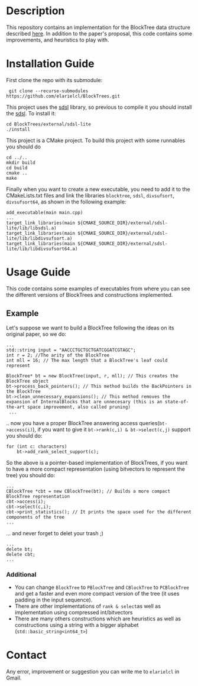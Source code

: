 # Description
This repository contains an implementation for the BlockTree data structure described [here](https://ieeexplore.ieee.org/document/7149265). In addition to the paper's proposal, this code contains some improvements, and heuristics to play with.
# Installation Guide
First clone the repo with its submodule:
```
 git clone --recurse-submodules https://github.com/elarielcl/BlockTrees.git
 ```
 This project uses the [sdsl](https://github.com/elarielcl/sdsl-lite) library, so previous to compile it you should install the [sdsl](https://github.com/elarielcl/sdsl-lite). To install it:
 ```
 cd BlockTrees/external/sdsl-lite
 ./install
 ```
 
This project is a CMake project. To build this project with some runnables you should do

```
cd ../..
mkdir build
cd build
cmake ..
make
```

Finally when you want to create a new executable, you need to add it to the CMakeLists.txt files and link the libraries `blocktree`, `sdsl`, `divsufsort`,  `divsufsort64`, as shown in the following example:
```
add_executable(main main.cpp)
...
target_link_libraries(main ${CMAKE_SOURCE_DIR}/external/sdsl-lite/lib/libsdsl.a)
target_link_libraries(main ${CMAKE_SOURCE_DIR}/external/sdsl-lite/lib/libdivsufsort.a)
target_link_libraries(main ${CMAKE_SOURCE_DIR}/external/sdsl-lite/lib/libdivsufsort64.a)
```

 # Usage Guide
 This code contains some examples of executables from where you can see the different versions of BlockTrees and constructions implemented.
 ## Example
 Let's suppose we want to build a BlockTree following the ideas on its original paper, so we do:
 ```
 ...
 std::string input = "AACCCTGCTGCTGATCGGATCGTAGC";
 int r = 2; //The arity of the BlockTree
 int mll = 16; // The max length that a BlockTree's leaf could represent
 
 BlockTree* bt = new BlockTree(input, r, mll); // This creates the BlockTree object
 bt->process_back_pointers(); // This method builds the BackPointers in the BlockTree
bt->clean_unnecessary_expansions(); // This method removes the expansion of InternalBlocks that are unnecesary (this is an state-of-the-art space improvement, also called pruning)
  ...
 ```
 .. now you have a proper BlockTree answering access queries(`bt->access(i)`), if you want to give it ``bt->rank(c,i) & bt->select(c,j)`` support you should do:
 ```
 for (int c: characters)
     bt->add_rank_select_support(c);
 ```
 So the above is a pointer-based implementation of BlockTrees, if you want to have a more compact representation (using bitvectors to represent the tree) you should do:
 ```
 ...
 CBlockTree *cbt = new CBlockTree(bt); // Builds a more compact BlockTree representation
 cbt->access(i);
 cbt->select(c,i);
 cbt->print_statistics(); // It prints the space used for the different components of the tree
 ...
 ```
 ... and never forget to delet your trash ;)
 ```
 ...
 delete bt;
 delete cbt;
 ...
 ```
 ### Additional
 - You can change `BlockTree` to `PBlockTree` and `CBlockTree` to `PCBlockTree` and get a faster and even more compact version of the tree (it uses padding in the input sequence).
 - There are other implementations of `rank & select`as well as implementation using compressed int/bitvectors
 - There are many others constructions which are heuristics as well as constructions using a string with a bigger alphabet (``std::basic_string<int64_t>``)
 # Contact
 Any error, improvement or suggestion you can write me to `elarielcl` in Gmail. 
